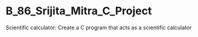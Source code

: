 # B_86_Srijita_Mitra_C_Project
Scientific calculator: Create a C program that acts as a scientific calculator
